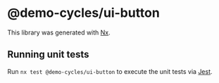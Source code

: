 # @demo-cycles/ui-button

This library was generated with [Nx](https://nx.dev).

## Running unit tests

Run `nx test @demo-cycles/ui-button` to execute the unit tests via [Jest](https://jestjs.io).
